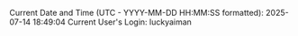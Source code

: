 Current Date and Time (UTC - YYYY-MM-DD HH:MM:SS formatted): 2025-07-14 18:49:04
Current User's Login: luckyaiman
